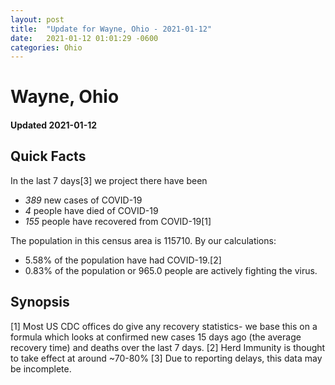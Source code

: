 ```yaml
---
layout: post
title:  "Update for Wayne, Ohio - 2021-01-12"
date:   2021-01-12 01:01:29 -0600
categories: Ohio
---
```


# Wayne, Ohio
#### Updated 2021-01-12

## Quick Facts

In the last 7 days[3] we project there have been
- *389* new cases of COVID-19
- *4* people have died of COVID-19
- *155* people have recovered from COVID-19[1]

The population in this census area is 115710. By our calculations:
- 5.58% of the population have had COVID-19.[2]
- 0.83% of the population or 965.0 people are actively fighting the virus.

## Synopsis




[1] Most US CDC offices do give any recovery statistics- we base this on a formula which looks at confirmed new cases
15 days ago (the average recovery time) and deaths over the last 7 days.
[2] Herd Immunity is thought to take effect at around ~70-80%
[3] Due to reporting delays, this data may be incomplete. 
    
